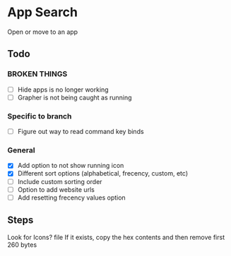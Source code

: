 # App Search

Open or move to an app

## Todo

### BROKEN THINGS

- [ ] Hide apps is no longer working
- [ ] Grapher is not being caught as running

### Specific to branch

- [ ] Figure out way to read command key binds

### General

- [x] Add option to not show running icon
- [x] Different sort options (alphabetical, frecency, custom, etc)
- [ ] Include custom sorting order
- [ ] Option to add website urls
- [ ] Add resetting frecency values option

## Steps

Look for Icons? file
If it exists, copy the hex contents and then remove first 260 bytes
